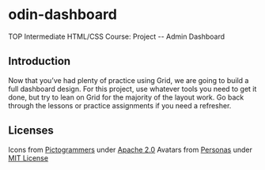 # odin-dashboard

TOP Intermediate HTML/CSS Course: Project -- Admin Dashboard

## Introduction

Now that you’ve had plenty of practice using Grid, we are going to build a full dashboard design. For this project, use whatever tools you need to get it done, but try to lean on Grid for the majority of the layout work. Go back through the lessons or practice assignments if you need a refresher.

## Licenses

Icons from [Pictogrammers](https://pictogramers.com/) under [Apache 2.0](https://www.apache.org/licenses/LICENSE-2.0)
Avatars from [Personas](https://personas.draftbit.com/) under [MIT License](https://opensource.org/license/mit/)

